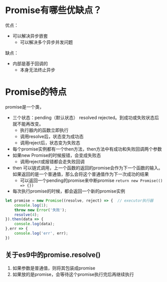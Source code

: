 # Promise有哪些优缺点？
优点：
- 可以解决异步嵌套
    - 可以解决多个异步并发问题

缺点：
- 内部是基于回调的
    - 本身无法终止异步
  
# Promise的特点
promise是一个类，
- 三个状态：pending（默认状态） resolved  rejected。到成功或失败状态后就不能再改变。
  - 执行器内的函数立即执行
  - 调用resolve后，状态变为成功态
  - 调用reject后，状态变为失败态
- 每个promise实例都有一个then方法，then方法中有成功和失败回调两个参数
- 如果new Promise的时候报错，会变成失败态
  - 调用reject或报错都会走失败回调
- then 可以链式调用，上一个函数的返回的promise会作为下一个函数的输入。如果返回的是一个普通值，那么会将这个普通值作为下一次成功的结果
  - 可以返回一个pending的promise来中断promise `return new Promise(() => {})`
- 每次执行promise的时候，都会返回一个新的promise实例
  
```js
let promise = new Promise((resolve, reject) => {  // executor执行器
    console.log(1);
    throw new Error('失败');
    resolve(4);
}).then(data => {
    console.log(data);
},err => {
    console.log('err', err);
})

```
## 关于es9中的promise.resolve()
1. 如果参数是普通值，则将其包装成promise
2. 如果放的是promise，会等待这个promise执行完后再继续执行
